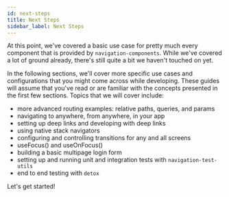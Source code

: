 ```yaml
---
id: next-steps
title: Next Steps
sidebar_label: Next Steps
---
```


At this point, we've covered a basic use case for pretty much every component that is provided by `navigation-components`. While we've covered a lot of ground already, there's still quite a bit we haven't touched on yet.

In the following sections, we'll cover more specific use cases and configurations that you might come across while developing. These guides will assume that you've read or are familiar with the concepts presented in the first few sections. Topics that we will cover include:

- more advanced routing examples: relative paths, queries, and params
- navigating to anywhere, from anywhere, in your app
- setting up deep links and developing with deep links
- using native stack navigators
- configuring and controlling transitions for any and all screens
- useFocus() and useOnFocus()
- building a basic multipage login form
- setting up and running unit and integration tests with `navigation-test-utils`
- end to end testing with `detox`

Let's get started!
